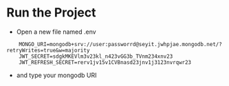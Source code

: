 

# Run the Project

- Open a new file named .env

```environment
    MONGO_URI=mongodb+srv://user:passworrd@seyit.jwhpjae.mongodb.net/?retryWrites=true&w=majority
    JWT_SECRET=sdgkMKEVlm3v23kl_n423vGG3b_TVnm234xnv23
    JWT_REFRESH_SECRET=rerv1jv15v1CVBnasd23jnv1j3123nvrqwr23
```

- and type your mongodb URI

